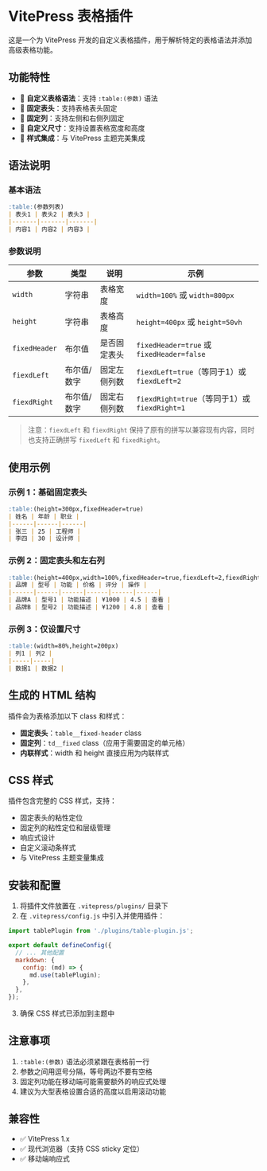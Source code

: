 # VitePress 表格插件

这是一个为 VitePress 开发的自定义表格插件，用于解析特定的表格语法并添加高级表格功能。

## 功能特性

- 🔧 **自定义表格语法**：支持 `:table:(参数)` 语法
- 📌 **固定表头**：支持表格表头固定
- 📍 **固定列**：支持左侧和右侧列固定
- 📐 **自定义尺寸**：支持设置表格宽度和高度
- 🎨 **样式集成**：与 VitePress 主题完美集成

## 语法说明

### 基本语法

```markdown
:table:(参数列表)
| 表头1 | 表头2 | 表头3 |
|-------|-------|-------|
| 内容1 | 内容2 | 内容3 |
```

### 参数说明

| 参数 | 类型 | 说明 | 示例 |
|------|------|------|------|
| `width` | 字符串 | 表格宽度 | `width=100%` 或 `width=800px` |
| `height` | 字符串 | 表格高度 | `height=400px` 或 `height=50vh` |
| `fixedHeader` | 布尔值 | 是否固定表头 | `fixedHeader=true` 或 `fixedHeader=false` |
| `fiexdLeft` | 布尔值/数字 | 固定左侧列数 | `fiexdLeft=true`（等同于1）或 `fiexdLeft=2` |
| `fiexdRight` | 布尔值/数字 | 固定右侧列数 | `fiexdRight=true`（等同于1）或 `fiexdRight=1` |

> 注意：`fiexdLeft` 和 `fiexdRight` 保持了原有的拼写以兼容现有内容，同时也支持正确拼写 `fixedLeft` 和 `fixedRight`。

## 使用示例

### 示例 1：基础固定表头

```markdown
:table:(height=300px,fixedHeader=true)
| 姓名 | 年龄 | 职业 |
|------|------|------|
| 张三 | 25 | 工程师 |
| 李四 | 30 | 设计师 |
```

### 示例 2：固定表头和左右列

```markdown
:table:(height=400px,width=100%,fixedHeader=true,fiexdLeft=2,fiexdRight=1)
| 品牌 | 型号 | 功能 | 价格 | 评分 | 操作 |
|------|------|------|------|------|------|
| 品牌A | 型号1 | 功能描述 | ¥1000 | 4.5 | 查看 |
| 品牌B | 型号2 | 功能描述 | ¥1200 | 4.8 | 查看 |
```

### 示例 3：仅设置尺寸

```markdown
:table:(width=80%,height=200px)
| 列1 | 列2 |
|-----|-----|
| 数据1 | 数据2 |
```

## 生成的 HTML 结构

插件会为表格添加以下 class 和样式：

- **固定表头**：`table__fixed-header` class
- **固定列**：`td__fixed` class（应用于需要固定的单元格）
- **内联样式**：width 和 height 直接应用为内联样式

## CSS 样式

插件包含完整的 CSS 样式，支持：

- 固定表头的粘性定位
- 固定列的粘性定位和层级管理
- 响应式设计
- 自定义滚动条样式
- 与 VitePress 主题变量集成

## 安装和配置

1. 将插件文件放置在 `.vitepress/plugins/` 目录下
2. 在 `.vitepress/config.js` 中引入并使用插件：

```javascript
import tablePlugin from './plugins/table-plugin.js';

export default defineConfig({
  // ... 其他配置
  markdown: {
    config: (md) => {
      md.use(tablePlugin);
    },
  },
});
```

3. 确保 CSS 样式已添加到主题中

## 注意事项

1. `:table:(参数)` 语法必须紧跟在表格前一行
2. 参数之间用逗号分隔，等号两边不要有空格
3. 固定列功能在移动端可能需要额外的响应式处理
4. 建议为大型表格设置合适的高度以启用滚动功能

## 兼容性

- ✅ VitePress 1.x
- ✅ 现代浏览器（支持 CSS sticky 定位）
- ✅ 移动端响应式